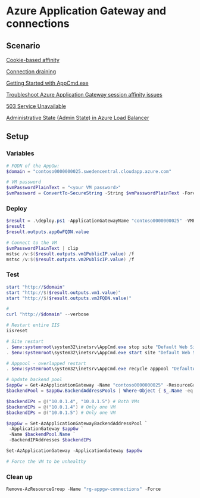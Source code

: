# Azure Application Gateway and connections

## Scenario

[Cookie-based affinity](https://learn.microsoft.com/en-us/azure/application-gateway/configuration-http-settings#cookie-based-affinity)

[Connection draining](https://learn.microsoft.com/en-us/azure/application-gateway/configuration-http-settings#connection-draining)

[Getting Started with AppCmd.exe](https://learn.microsoft.com/en-us/iis/get-started/getting-started-with-iis/getting-started-with-appcmdexe)

[Troubleshoot Azure Application Gateway session affinity issues](https://learn.microsoft.com/en-us/azure/application-gateway/how-to-troubleshoot-application-gateway-session-affinity-issues)

[503 Service Unavailable](https://developer.mozilla.org/en-US/docs/Web/HTTP/Status/503)

[Administrative State (Admin State) in Azure Load Balancer](https://learn.microsoft.com/en-us/azure/load-balancer/admin-state-overview)

## Setup

### Variables

```powershell
# FQDN of the AppGw:
$domain = "contoso0000000025.swedencentral.cloudapp.azure.com"

# VM password
$vmPasswordPlainText = "<your VM password>"
$vmPassword = ConvertTo-SecureString -String $vmPasswordPlainText -Force -AsPlainText
```

### Deploy

```powershell
$result = .\deploy.ps1 -ApplicationGatewayName "contoso0000000025" -VMPassword $vmPassword
$result
$result.outputs.appGwFQDN.value
```

```powershell
# Connect to the VM
$vmPasswordPlainText | clip
mstsc /v:$($result.outputs.vm1PublicIP.value) /f
mstsc /v:$($result.outputs.vm2PublicIP.value) /f
```

### Test

```powershell
start "http://$domain"
start "http://$($result.outputs.vm1.value)"
start "http://$($result.outputs.vm2FQDN.value)"

#
curl "http://$domain" --verbose

# Restart entire IIS
iisreset

# Site restart
. $env:systemroot\system32\inetsrv\AppCmd.exe stop site "Default Web Site"
. $env:systemroot\system32\inetsrv\AppCmd.exe start site "Default Web Site"

# Apppool - overlapped restart
. $env:systemroot\system32\inetsrv\AppCmd.exe recycle apppool "DefaultAppPool"

# Update backend pool
$appGw = Get-AzApplicationGateway -Name "contoso0000000025" -ResourceGroupName "rg-appgw-connections"
$backendPool = $appGw.BackendAddressPools | Where-Object { $_.Name -eq "app" }

$backendIPs = @("10.0.1.4", "10.0.1.5") # Both VMs
$backendIPs = @("10.0.1.4") # Only one VM
$backendIPs = @("10.0.1.5") # Only one VM

$appGw = Set-AzApplicationGatewayBackendAddressPool `
 -ApplicationGateway $appGw `
 -Name $backendPool.Name `
 -BackendIPAddresses $backendIPs

Set-AzApplicationGateway -ApplicationGateway $appGw

# Force the VM to be unhealthy


```

### Clean up

```powershell
Remove-AzResourceGroup -Name "rg-appgw-connections" -Force
```
